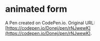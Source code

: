 # animated form

A Pen created on CodePen.io. Original URL: [https://codepen.io/Donej/pen/rNJwewK](https://codepen.io/Donej/pen/rNJwewK).
